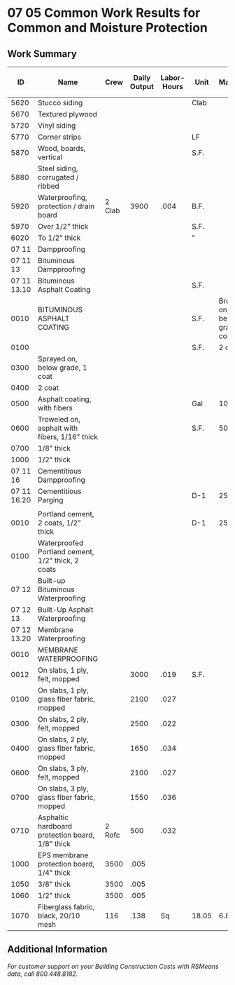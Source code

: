 # 07 05 Common Work Results for Common and Moisture Protection

## Work Summary
| ID    | Name                                              | Crew | Daily Output | Labor-Hours | Unit | Material | Labor | Equipment | Total | Total Incl O&P |
|-------|---------------------------------------------------|-------|--------------|-------------|-------|----------|--------|-----------|--------|----------------|
| 5620  | Stucco siding                                     |       |              |             | Clab  |          |        |           | 1.01   | 1.01           |
| 5670  | Textured plywood                                  |       |              |             |       |          |        |           | .50    | .50            |
| 5720  | Vinyl siding                                      |       |              |             |       |          |        |           | .72    | .72            |
| 5770  | Corner strips                                     |       |              |             | LF    |          |        |           | .41    | .41            |
| 5870  | Wood, boards, vertical                            |       |              |             | S.F.  |          |        |           | .91    | .91            |
| 5880  | Steel siding, corrugated / ribbed                 |       |              |             |       |          |        |           | .91    | .91            |
| 5920  | Waterproofing, protection / drain board           | 2 Clab| 3900         | .004        | B.F.  |          |        |           | .19    | .19            |
| 5970  | Over 1/2" thick                                   |       |              |             | S.F.  |          |        |           | .42    | .42            |
| 6020  | To 1/2" thick                                    |       |              |             | "     |          |        |           | .36    | .36            |
| 07 11 | Dampproofing                                      |       |              |             |       |          |        |           |        |                |
| 07 11 13 | Bituminous Dampproofing                        |       |              |             |       |          |        |           |        |                |
| 07 11 13.10 | Bituminous Asphalt Coating                     |       |              |             | S.F.  |          |        |           |        |                |
| 0010  | BITUMINOUS ASPHALT COATING                         |       |              |             | S.F.  | Brushed on, below grade, 1 coat | 665 | .012 | .22 | 1737 | .82 |
| 0100  |                                                   |       |              |             | S.F.  | 2 coat   | 500    | .016      | .43   | .79            |
| 0300  | Sprayed on, below grade, 1 coat                   |       |              |             |       |          | 830    | .010      |       | .22            |
| 0400  | 2 coat                                            |       |              |             |       |          | 500    | .016      |       | .42            |
| 0500  | Asphalt coating, with fibers                        |       |              |             | Gal   | 10.40    |        |           |       |                |
| 0600  | Troweled on, asphalt with fibers, 1/16" thick     |       |              |             | S.F.  | 500      | .016   |           | .45   | 7730           |
| 0700  | 1/8" thick                                        |       |              |             |       |          | 400    | .020      |       | .80            |
| 1000  | 1/2" thick                                        |       |              |             |       |          | 350    | .023      | 2.60  | 1.13           |
| 07 11 16 | Cementitious Dampproofing                        |       |              |             |       |          |        |           |        |                |
| 07 11 16.20 | Cementitious Parging                            |       |              |             | D-1   | 250      | .064   |           | .35   | 3.21           |
|       |                                                   |       |              |             |       |          |        |           |        |                |
| 0010  | Portland cement, 2 coats, 1/2" thick             |       |              |             | D-1   | 250      | .064   |           | 2.66  | 3.21           |
| 0100  | Waterproofed Portland cement, 1/2" thick, 2 coats |       |              |             |       |          | 250    | .064      |       | 3.21           |
| 07 12 | Built-up Bituminous Waterproofing                 |       |              |             |       |          |        |           |        |                |
| 07 12 13 | Built-Up Asphalt Waterproofing                   |       |              |             |       |          |        |           |        |                |
| 07 12 13.20 | Membrane Waterproofing                        |       |              |             |       |          |        |           |        |                |
| 0010  | MEMBRANE WATERPROOFING                              |       |              |             |       |          |        |           |        |                |
| 0012  | On slabs, 1 ply, felt, mopped                      |       | 3000         | .019        | S.F.  |          |        |           | .40   | .87            |
| 0100  | On slabs, 1 ply, glass fiber fabric, mopped          |       | 2100         | .027        |       |          |        |           | .46   | 1.24           |
| 0300  | On slabs, 2 ply, felt, mopped                        |       | 2500         | .022        |       |          |        |           | .81   | 1.04           |
| 0400  | On slabs, 2 ply, glass fiber fabric, mopped          |       | 1650         | .034        |       |          |        |           | 1.04  | 1.57           |
| 0600  | On slabs, 3 ply, felt, mopped                        |       | 2100         | .027        |       |          |        |           | 1.21  | 1.24           |
| 0700  | On slabs, 3 ply, glass fiber fabric, mopped          |       | 1550         | .036        |       |          |        |           | 1.37  | 1.67           |
| 0710  | Asphaltic hardboard protection board, 1/8" thick   | 2 Rofc| 500          | .032        |       |          |        |           | 1.24  | 1.59           |
| 1000  | EPS membrane protection board, 1/4" thick          | 3500  | .005         |       |          |        |           | .37   | 2222           |
| 1050  | 3/8" thick                                        | 3500  | .005         |       |          |        |           | .41   | .23            |
| 1060  | 1/2" thick                                        | 3500  | .005         |       |          |        |           | .44   | .23            |
| 1070  | Fiberglass fabric, black, 20/10 mesh                | 116   | .138         | Sq    | 18.05   | 6.85   |           | 24.90 | 31             |

## Additional Information
*For customer support on your Building Construction Costs with RSMeans data, call 800.448.8182.*